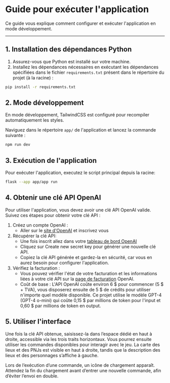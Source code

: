 # Guide pour exécuter l'application

Ce guide vous explique comment configurer et exécuter l'application en mode développement.

---

## 1. Installation des dépendances Python

1. Assurez-vous que Python est installé sur votre machine.
2. Installez les dépendances nécessaires en exécutant les dépendances spécifiées dans le fichier `requirements.txt` présent dans le répertoire du projet (à la racine) :

```bash
pip install -r requirements.txt
```

## 2. Mode développement

En mode développement, TailwindCSS est configuré pour recompiler automatiquement les styles.

Naviguez dans le répertoire `app/` de l'application et lancez la commande suivante : 

```bash
npm run dev
```

## 3. Exécution de l'application

Pour exécuter l'application, executez le script principal depuis la racine: 

```bash
flask --app app/app run
```

## 4. Obtenir une clé API OpenAI
Pour utiliser l'application, vous devez avoir une clé API OpenAI valide. Suivez ces étapes pour obtenir votre clé API :

1. Créez un compte OpenAI :
    - Aller sur le [site d'OpenAI](https://platform.openai.com/signup) et inscrivez vous 
2. Récupérer la clé API:
    - Une fois inscrit allez dans votre [tableau de bord OpenAI](https://platform.openai.com/api-keys)
    - Cliquez sur Create new secret key pour générer une nouvelle clé API.
    - Copiez la clé API générée et gardez-la en sécurité, car vous en aurez besoin pour configurer l'application.
3. Vérifiez la facturation :
    - Vous pouvez vérifier l'état de votre facturation et les informations liées à votre clé API sur la [page de facturation](https://platform.openai.com/settings/organization/billing/overview) OpenAI.
    - Coût de base : L'API OpenAI coûte environ 6 \$ pour commencer (5 \$ + TVA), vous disposerez ensuite de 5 \$ de crédits pour utiliser n'importe quel modèle disponible.
Ce projet utilise le modèle GPT-4 (GPT-4 o-mini) qui coûte 0,15 \$ par millions de token pour l'input et 0,60 \$ par millions de token en output.

## 5. Utiliser l'interface

Une fois la clé API obtenue, saisissez-la dans l’espace dédié en haut à droite, accessible via les trois traits horizontaux.
Vous pourrez ensuite utiliser les commandes disponibles pour interagir avec le jeu.
La carte des lieux et des PNJs est visible en haut à droite, tandis que la description des lieux et des personnages s’affiche à gauche.

Lors de l’exécution d’une commande, un icône de chargement apparaît. Attendez la fin du chargement avant d’entrer une nouvelle commande, afin d’éviter l’envoi en double.